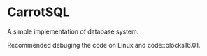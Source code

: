 # CarrotSQL

A simple implementation of database system.

Recommended debuging the code on Linux and code::blocks16.01.
